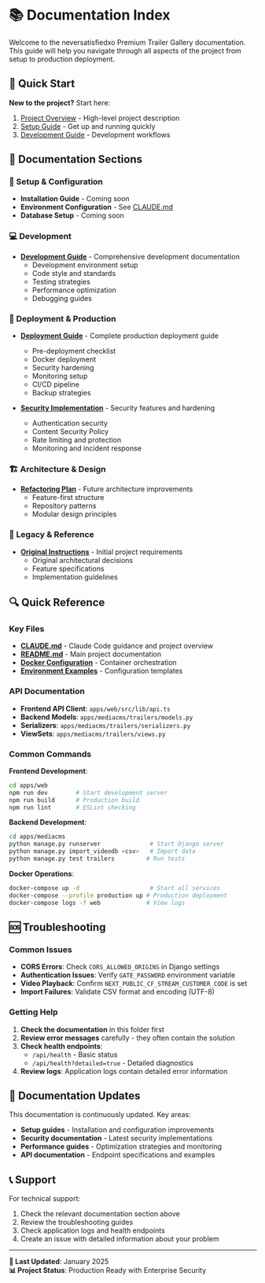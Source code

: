 # 📚 Documentation Index

Welcome to the neversatisfiedxo Premium Trailer Gallery documentation. This guide will help you navigate through all aspects of the project from setup to production deployment.

## 🚀 Quick Start

**New to the project?** Start here:
1. [Project Overview](../README.md) - High-level project description
2. [Setup Guide](./setup/) - Get up and running quickly
3. [Development Guide](./development/DEVELOPMENT.md) - Development workflows

## 📖 Documentation Sections

### 🔧 Setup & Configuration
- **Installation Guide** - Coming soon
- **Environment Configuration** - See [CLAUDE.md](./development/CLAUDE.md#environment-configuration)
- **Database Setup** - Coming soon

### 💻 Development
- **[Development Guide](./development/DEVELOPMENT.md)** - Comprehensive development documentation
  - Development environment setup
  - Code style and standards
  - Testing strategies
  - Performance optimization
  - Debugging guides

### 🚀 Deployment & Production
- **[Deployment Guide](./deployment/DEPLOYMENT.md)** - Complete production deployment guide
  - Pre-deployment checklist
  - Docker deployment
  - Security hardening
  - Monitoring setup
  - CI/CD pipeline
  - Backup strategies

- **[Security Implementation](./deployment/SECURITY.md)** - Security features and hardening
  - Authentication security
  - Content Security Policy
  - Rate limiting and protection
  - Monitoring and incident response

### 🏗️ Architecture & Design
- **[Refactoring Plan](./architecture/Refactor_Modularity_Plan.md)** - Future architecture improvements
  - Feature-first structure
  - Repository patterns
  - Modular design principles

### 📜 Legacy & Reference
- **[Original Instructions](./legacy/MediaCMS_Cloudflare_TrailerSite_Instructions.md)** - Initial project requirements
  - Original architectural decisions
  - Feature specifications
  - Implementation guidelines

## 🔍 Quick Reference

### Key Files
- **[CLAUDE.md](./development/CLAUDE.md)** - Claude Code guidance and project overview
- **[README.md](../README.md)** - Main project documentation
- **[Docker Configuration](../docker-compose.yml)** - Container orchestration
- **[Environment Examples](../.env.production.example)** - Configuration templates

### API Documentation
- **Frontend API Client**: `apps/web/src/lib/api.ts`
- **Backend Models**: `apps/mediacms/trailers/models.py`
- **Serializers**: `apps/mediacms/trailers/serializers.py`
- **ViewSets**: `apps/mediacms/trailers/views.py`

### Common Commands

**Frontend Development**:
```bash
cd apps/web
npm run dev        # Start development server
npm run build      # Production build
npm run lint       # ESLint checking
```

**Backend Development**:
```bash
cd apps/mediacms
python manage.py runserver              # Start Django server
python manage.py import_videodb <csv>   # Import data
python manage.py test trailers         # Run tests
```

**Docker Operations**:
```bash
docker-compose up -d                    # Start all services
docker-compose --profile production up # Production deployment
docker-compose logs -f web             # View logs
```

## 🆘 Troubleshooting

### Common Issues
- **CORS Errors**: Check `CORS_ALLOWED_ORIGINS` in Django settings
- **Authentication Issues**: Verify `GATE_PASSWORD` environment variable
- **Video Playback**: Confirm `NEXT_PUBLIC_CF_STREAM_CUSTOMER_CODE` is set
- **Import Failures**: Validate CSV format and encoding (UTF-8)

### Getting Help
1. **Check the documentation** in this folder first
2. **Review error messages** carefully - they often contain the solution
3. **Check health endpoints**: 
   - `/api/health` - Basic status
   - `/api/health?detailed=true` - Detailed diagnostics
4. **Review logs**: Application logs contain detailed error information

## 🔄 Documentation Updates

This documentation is continuously updated. Key areas:

- **Setup guides** - Installation and configuration improvements
- **Security documentation** - Latest security implementations
- **Performance guides** - Optimization strategies and monitoring
- **API documentation** - Endpoint specifications and examples

## 📞 Support

For technical support:
1. Check the relevant documentation section above
2. Review the troubleshooting guides
3. Check application logs and health endpoints
4. Create an issue with detailed information about your problem

---

**📝 Last Updated**: January 2025  
**📊 Project Status**: Production Ready with Enterprise Security